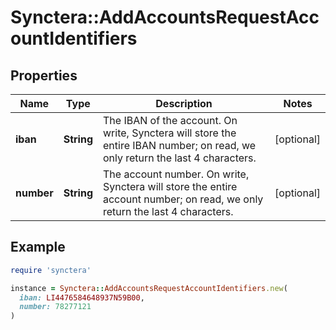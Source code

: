 # Synctera::AddAccountsRequestAccountIdentifiers

## Properties

| Name | Type | Description | Notes |
| ---- | ---- | ----------- | ----- |
| **iban** | **String** | The IBAN of the account. On write, Synctera will store the entire IBAN number; on read, we only return the last 4 characters.  | [optional] |
| **number** | **String** | The account number. On write, Synctera will store the entire account number; on read, we only return the last 4 characters.  | [optional] |

## Example

```ruby
require 'synctera'

instance = Synctera::AddAccountsRequestAccountIdentifiers.new(
  iban: LI4476584648937N59B00,
  number: 78277121
)
```

